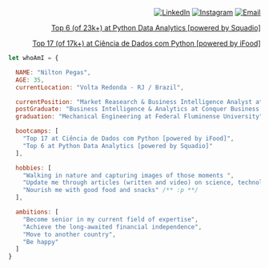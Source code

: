 <div align="right">

[![LinkedIn](https://img.shields.io/badge/LinkedIn-%230077B5.svg?logo=linkedin&logoColor=white)](https://www.linkedin.com/in/niltonpegass)
[![Instagram](https://img.shields.io/badge/Instagram-%23E4405F.svg?logo=Instagram&logoColor=white)](https://instagram.com/niltonpegass)
[![Email](https://img.shields.io/badge/gmail-%23E4405F.svg?logo=Gmail&logoColor=white)](mailto:niltonm.pegas@gmail.com)<p></p>

[Top 6 (of 23k+) at Python Data Analytics [powered by Squadio]](https://web.dio.me/track/bootcamp-squadio?tab=ranking)<p>
[Top 17 (of 17k+) at Ciência de Dados com Python [powered by iFood]](https://web.dio.me/track/potencia-tech-powered-ifood-ciencias-de-dados-com-python?tab=ranking)

</div>

```javascript
let whoAmI = {

  NAME: "Nilton Pegas",
  AGE: 35,
  currentLocation: "Volta Redonda - RJ / Brazil",

  currentPosition: "Market Reasearch & Business Intelligence Analyst at OFS Group",
  postGraduate: "Business Intelligence & Analytics at Conquer Business School",
  graduation: "Mechanical Engineering at Federal Fluminense University",

  bootcamps: [
    "Top 17 at Ciência de Dados com Python [powered by iFood]",
    "Top 6 at Python Data Analytics [powered by Squadio]"
  ],

  hobbies: [
    "Walking in nature and capturing images of those moments ",
    "Update me through articles (written and video) on science, technology and politics",
    "Nourish me with good food and snacks" /** :p **/
  ],

  ambitions: [
    "Become senior in my current field of expertise",
    "Achieve the long-awaited financial independence",
    "Move to another country",
    "Be happy"
  ]
}

